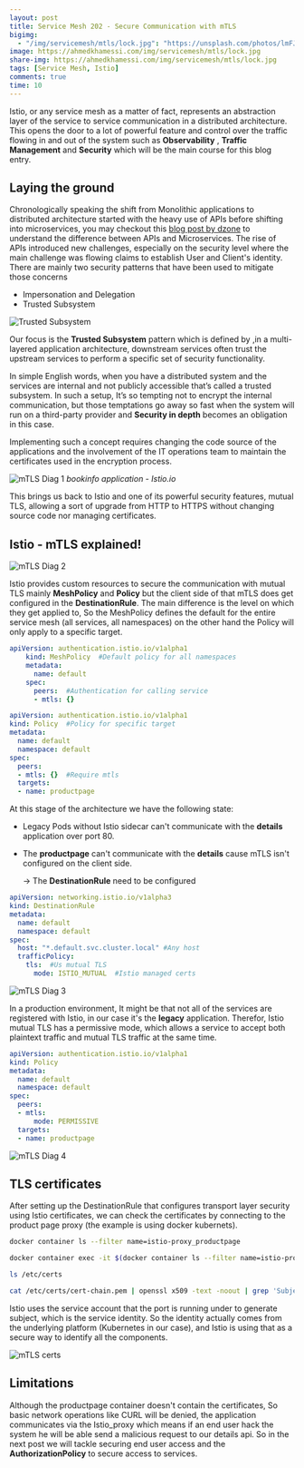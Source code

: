 ```yaml
---
layout: post
title: Service Mesh 202 - Secure Communication with mTLS
bigimg:
  - "/img/servicemesh/mtls/lock.jpg": "https://unsplash.com/photos/lmFJOx7hPc4"
image: https://ahmedkhamessi.com/img/servicemesh/mtls/lock.jpg
share-img: https://ahmedkhamessi.com/img/servicemesh/mtls/lock.jpg
tags: [Service Mesh, Istio]
comments: true
time: 10
---
```

Istio, or any service mesh as a matter of fact, represents an abstraction layer of the service to service communication in a distributed architecture. This opens the door to a lot of powerful feature and control over the traffic flowing in and out of the system such as **Observability** , **Traffic Management** and **Security** which will be the main course for this blog entry.

## Laying the ground

Chronologically speaking the shift from Monolithic applications to distributed architecture started with the heavy use of APIs before shifting into microservices, you may checkout this [blog post by dzone](https://dzone.com/articles/api-vs-microservices-a-microservice-is-more-than-j) to understand the difference between APIs and Microservices. 
The rise of APIs introduced new challenges, especially on the security level where the main challenge was flowing claims to establish User and Client's identity. There are mainly two security patterns that have been used to mitigate those concerns
-	Impersonation and Delegation
-	Trusted Subsystem

![Trusted Subsystem](https://ahmedkhamessi.com/img/servicemesh/mtls/Trusted-subsystem.png)

Our focus is the **Trusted Subsystem** pattern which is defined by ,in a multi-layered application architecture, downstream services often trust the upstream services to perform a specific set of security functionality.

In simple English words, when you have a distributed system and the services are internal and not publicly accessible that’s called a trusted subsystem. In such a setup, It’s so tempting not to encrypt the internal communication, but those temptations go away so fast when the system will run on a third-party provider and **Security in depth** becomes an obligation in this case.

Implementing such a concept requires changing the code source of the applications and the involvement of the IT operations team to maintain the certificates used in the encryption process.

![mTLS Diag 1](https://ahmedkhamessi.com/img/servicemesh/mtls/mtls-diag-1.png)
*bookinfo application - Istio.io*
<!-- 
| ![space-1.jpg](http://www.storywarren.com/wp-content/uploads/2016/09/space-1.jpg) | 
|:--:| 
| *Space* | -->
This brings us back to Istio and one of its powerful security features, mutual TLS, allowing a sort of upgrade from HTTP to HTTPS without changing source code nor managing certificates.

## Istio - mTLS explained!
![mTLS Diag 2](https://ahmedkhamessi.com/img/servicemesh/mtls/mtls-diag-2.png)

Istio provides custom resources to secure the communication with mutual TLS mainly **MeshPolicy** and **Policy** but the client side of that mTLS does get configured in the **DestinationRule**. 
The main difference is the level on which they get applied to, So the MeshPolicy defines the default for the entire service mesh (all services, all namespaces) on the other hand the Policy will only apply to a specific target.

```yaml
apiVersion: authentication.istio.io/v1alpha1
    kind: MeshPolicy  #Default policy for all namespaces
    metadata:
      name: default
    spec:
      peers:  #Authentication for calling service
      - mtls: {}
```
```yaml
apiVersion: authentication.istio.io/v1alpha1
kind: Policy  #Policy for specific target
metadata:
  name: default
  namespace: default
spec:
  peers:
  - mtls: {}  #Require mtls
  targets:
  - name: productpage
```

At this stage of the architecture we have the following state:
- Legacy Pods without Istio sidecar can't communicate with the **details** application over port 80.
- The **productpage** can't communicate with the **details** cause mTLS isn't configured on the client side.

  -> The **DestinationRule** need to be configured

```yaml
apiVersion: networking.istio.io/v1alpha3
kind: DestinationRule
metadata:
  name: default
  namespace: default
spec:
  host: "*.default.svc.cluster.local" #Any host
  trafficPolicy:
    tls:  #Us mutual TLS
      mode: ISTIO_MUTUAL  #Istio managed certs
```
![mTLS Diag 3](https://ahmedkhamessi.com/img/servicemesh/mtls/mtls-diag-3.png)

In a production environment, It might be that not all of the services are registered with Istio, in our case it's the **legacy** application. Therefor, Istio mutual TLS has a permissive mode, which allows a service to accept both plaintext traffic and mutual TLS traffic at the same time.

```yaml
apiVersion: authentication.istio.io/v1alpha1
kind: Policy
metadata:
  name: default
  namespace: default
spec:
  peers:
  - mtls:
      mode: PERMISSIVE
  targets:
  - name: productpage
```

![mTLS Diag 4](https://ahmedkhamessi.com/img/servicemesh/mtls/mtls-diag-4.png)

## TLS certificates

After setting up the DestinationRule that configures transport layer security using Istio certificates, we can check the certificates by connecting to the product page proxy (the example is using docker kubernets).

```bash
docker container ls --filter name=istio-proxy_productpage

docker container exec -it $(docker container ls --filter name=istio-proxy_productpage --format '{{ .ID}}') sh

ls /etc/certs

cat /etc/certs/cert-chain.pem | openssl x509 -text -noout | grep 'Subject Alternative Name' -A 1
```
Istio uses the service account that the port is running under to generate subject, which is the service identity. So the identity actually comes from the underlying platform (Kubernetes in our case), and Istio is using that as a secure way to identify all the components.

![mTLS certs](https://ahmedkhamessi.com/img/servicemesh/mtls/certs.png)

## Limitations

Although the productpage container doesn't contain the certificates, So basic network operations like CURL will be denied, the application communicates via the Istio_proxy which means if an end user hack the system he will be able send a malicious request to our details api.
So in the next post we will tackle securing end user access and the **AuthorizationPolicy** to secure access to services.